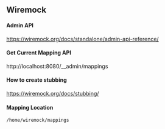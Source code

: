 ## Wiremock

#### Admin API
https://wiremock.org/docs/standalone/admin-api-reference/

#### Get Current Mapping API
http://localhost:8080/__admin/mappings


#### How to create stubbing
https://wiremock.org/docs/stubbing/

#### Mapping Location
```
/home/wiremock/mappings
```